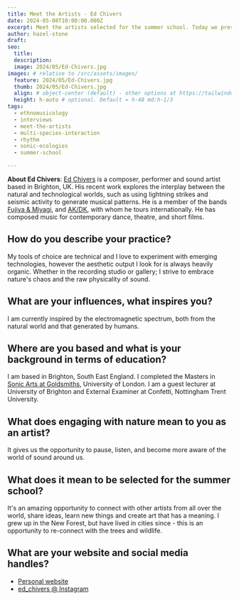 ```yaml
---
title: Meet the Artists - Ed Chivers
date: 2024-05-08T10:00:00.000Z
excerpt: Meet the artists selected for the summer school. Today we present the work of Ed Chivers.
author: hazel-stone
draft: 
seo:
  title:
  description:
  image: 2024/05/Ed-Chivers.jpg
images: # relative to /src/assets/images/
  feature: 2024/05/Ed-Chivers.jpg
  thumb: 2024/05/Ed-Chivers.jpg
  align: # object-center (default) - other options at https://tailwindcss.com/docs/object-position
  height: h-auto # optional. Default = h-48 md:h-1/3
tags:
  - ethnomusicology
  - interviews
  - meet-the-artists
  - multi-species-interaction
  - rhythm
  - sonic-ecologies
  - summer-school

---
```


**About Ed Chivers**: [Ed Chivers](http://edchivers.co.uk) is a composer, performer and sound artist based in Brighton, UK. His recent work explores the interplay between the natural and technological worlds, such as using lightning strikes and seismic activity to generate musical patterns. He is a member of the bands [Fujiya & Miyagi](https://www.fujiya-miyagi.co.uk/), and [AK/DK](https://akdk.bandcamp.com/music), with whom he tours internationally. He has composed music for contemporary dance, theatre, and short films.


## How do you describe your practice?

My tools of choice are technical and I love to experiment with emerging technologies, however the aesthetic output I look for is always heavily organic. Whether in the recording studio or gallery; I strive to embrace nature's chaos and the raw physicality of sound.

## What are your influences, what inspires you?

I am currently inspired by the electromagnetic spectrum, both from the natural world and that generated by humans.

## Where are you based and what is your background in terms of education?

I am based in Brighton, South East England. I completed the Masters in [Sonic Arts at Goldsmiths](https://www.gold.ac.uk/pg/mmus-sonic-arts/), University of London. I am a guest lecturer at University of Brighton and External Examiner at Confetti, Nottingham Trent University.

## What does engaging with nature mean to you as an artist?

It gives us the opportunity to pause, listen, and become more aware of the world of sound around us.

## What does it mean to be selected for the summer school?

It's an amazing opportunity to connect with other artists from all over the world, share ideas, learn new things and create art that has a meaning. I grew up in the New Forest, but have lived in cities since - this is an opportunity to re-connect with the trees and wildlife.

## What are your website and social media handles?

* [Personal website](http://edchivers.co.uk)
* [ed_chivers @ Instagram](https://www.instagram.com/ed_chivers/)
